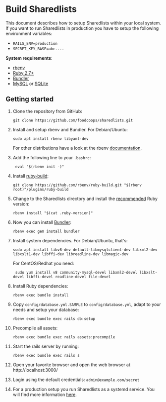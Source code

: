 Build Sharedlists
===================

This document describes how to setup Sharedlists  within your local system. If you want to run Sharedlists in production you have to setup the following environment variables:
- `RAILS_ENV=production`
- `SECRET_KEY_BASE=abc....`

**System requirements**:
- [rbenv](https://github.com/rbenv/rbenv)
- [Ruby 2.7+](https://www.ruby-lang.org/en/downloads/)
- [Bundler](http://bundler.io/)
- [MySQL](http://mysql.com/) or [SQLite](http://sqlite.org/)

## Getting started

1. Clone the repository from GitHub:
    ```
    git clone https://github.com/foodcoops/sharedlists.git
    ```
2. Install and setup rbenv and Bundler. For Debian/Ubuntu:
    ```
    sudo apt install rbenv libyaml-dev
    ```
     
    For other distributions have a look at the rbenv [documentation](https://github.com/rbenv/rbenv).

1. Add the following line to your `.bashrc`:
   ```
    eval "$(rbenv init -)"
   ```
1. Install [ruby-build](https://github.com/rbenv/ruby-build):
    ```Shell
    git clone https://github.com/rbenv/ruby-build.git "$(rbenv root)"/plugins/ruby-build
    ```
1. Change to the Sharedlists directory and install the [recommended](https://github.com/foodcoops/sharedlists/blob/master/.ruby-version)
    Ruby version:
    ```
    rbenv install "$(cat .ruby-version)"
    ```
1. Now you can install [Bundler](https://bundler.io/):
    ```
    rbenv exec gem install bundler
    ```
2. Install system dependencies. For Debian/Ubuntu, that's:
    ```Shell
    sudo apt install libv8-dev default-libmysqlclient-dev libxml2-dev libxslt1-dev libffi-dev libreadline-dev libmagic-dev
    ```

   For CentOS/Redhat you need:
   ```Shell
    sudo yum install v8 community-mysql-devel libxml2-devel libxslt-devel libffi-devel readline-devel file-devel
    ```
3. Install Ruby dependencies:
    ```
    rbenv exec bundle install
    ```
4. Copy `config/database.yml.SAMPLE` to `config/database.yml`, adapt to your needs and setup your database:
    ```
    rbenv exec bundle exec rails db:setup
    ```
5. Precompile all assets:
    ```
    rbenv exec bundle exec rails assets:precompile
    ```
6. Start the rails server by running:
    ```
    rbenv exec bundle exec rails s
    ```
7. Open your favorite browser and open the web browser at http://localhost:3000/
8. Login using the default credentials: `admin@example.com/secret`
9. For a production setup you run Sharedlists as a systemd service. You will find more information [here](Systemd.md).
